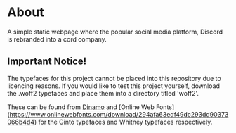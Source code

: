 # About
A simple static webpage where the popular social media platform, Discord is rebranded into a cord company.


## Important Notice!
The typefaces for this project cannot be placed into this repository due to licencing reasons. If you would like to test
this project yourself, download the .woff2 typefaces and place them into a directory titled 'woff2'.

These can be found from [Dinamo](https://abcdinamo.com/typefaces/ginto) and [Online Web Fonts] (https://www.onlinewebfonts.com/download/294afa63edf49dc293dd90373066b4d4) for the Ginto typefaces and Whitney typefaces respectively.
